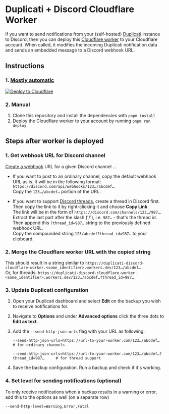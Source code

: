 # Duplicati + Discord Cloudflare Worker

If you want to send notifications from your (self-hosted) [Duplicati](https://duplicati.com/) instance to Discord, then you can deploy this [Cloudflare worker](https://developers.cloudflare.com/workers/) to your Cloudflare account. When called, it modifies the incoming Duplicati notification data and sends an embedded message to a Discord webhook URL.

## Instructions

### 1. [Mostly automatic](https://developers.cloudflare.com/workers/platform/deploy-buttons/)

[![Deploy to Cloudflare](https://deploy.workers.cloudflare.com/button)](https://deploy.workers.cloudflare.com/?url=https://github.com/LekoArts/duplicati-discord-cloudflare-worker)

### 2. Manual

1. Clone this repository and install the dependencies with `pnpm install`
1. Deploy the Cloudflare worker to your account by running `pnpm run deploy`

## Steps after worker is deployed

### 1. Get webhook URL for Discord channel

[Create a webhook](https://support.discord.com/hc/en-us/articles/228383668-Intro-to-Webhooks) URL for a given Discord channel …

- If you want to post to an ordinary channel, copy the default webhook URL as is. It will be in the following format: `https://discord.com/api/webhooks/123…/abcdef…`<br>
  Copy the `123…/abcdef…` portion of the URL.

- If you want to support [Discord threads](https://support.discord.com/hc/en-us/articles/4403205878423-Threads-FAQ), create a thread in Discord first. Then copy the link to it by right-clicking it and choose **Copy Link**.<br>The link will be in the form of `https://discord.com/channels/123…/987…`.
  Extract the last part after the slash ('/'), i.e. `987…` - that's the thread id. Then append this `?thread_id=987…` string to the previously defined webhook URL.<br>
  Copy the compounded string `123/abcdef?thread_id=987…` to your clipboard.

### 2. Merge the Cloudflare worker URL with the copied string

This should result in a string similar to `https://duplicati-discord-cloudflare-worker.<some_identifier>.workers.dev/123…/abcdef…`<br>
Or, for threads: `https://duplicati-discord-cloudflare-worker.<some_identifier>.workers.dev/123…/abcdef…?thread_id=987…`

### 3. Update Duplicati configuration
   
1. Open your Duplicati dashboard and select **Edit** on the backup you wish to receive notifications for.
2. Navigate to **Options** and under **Advanced options** click the three dots to **Edit as text**.
3. Add the `--send-http-json-urls` flag with your URL as following:
   ```text
   --send-http-json-urls=https://url-to-your-worker.com/123…/abcdef…                    # for ordinary channels
   
   --send-http-json-urls=https://url-to-your-worker.com/123…/abcdef…?thread_id=987…     # for thread support
   ```

1. Save the backup configuration. Run a backup and check if it's working.

### 4. Set level for sending notifications (optional)
To only receive notifications when a backup results in a warning or error, add this to the options as well (on a separate row)
```
--send-http-level=Warning,Error,Fatal
```
